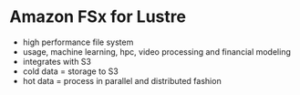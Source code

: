 # Amazon FSx for Lustre
- high performance file system
- usage, machine learning, hpc, video processing and financial modeling
- integrates with S3
- cold data =  storage to S3
- hot data = process in parallel and distributed fashion